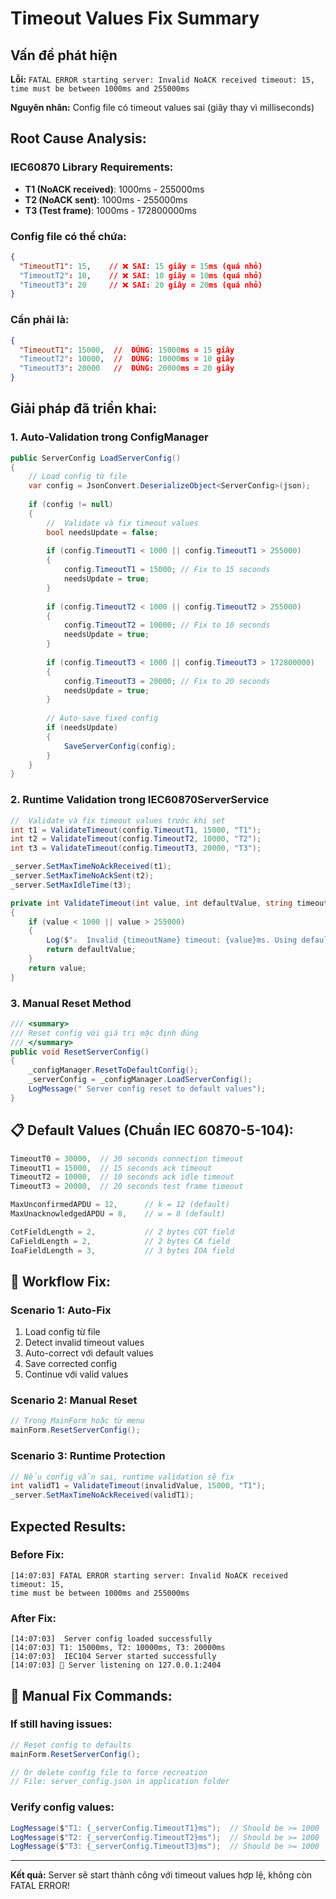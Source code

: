 # Timeout Values Fix Summary

## Vấn đề phát hiện

**Lỗi:** `FATAL ERROR starting server: Invalid NoACK received timeout: 15, time must be between 1000ms and 255000ms`

**Nguyên nhân:** Config file có timeout values sai (giây thay vì milliseconds)

##  **Root Cause Analysis:**

### **IEC60870 Library Requirements:**
- **T1 (NoACK received)**: 1000ms - 255000ms
- **T2 (NoACK sent)**: 1000ms - 255000ms  
- **T3 (Test frame)**: 1000ms - 172800000ms

### **Config file có thể chứa:**
```json
{
  "TimeoutT1": 15,    // ❌ SAI: 15 giây = 15ms (quá nhỏ)
  "TimeoutT2": 10,    // ❌ SAI: 10 giây = 10ms (quá nhỏ)
  "TimeoutT3": 20     // ❌ SAI: 20 giây = 20ms (quá nhỏ)
}
```

### **Cần phải là:**
```json
{
  "TimeoutT1": 15000,  //  ĐÚNG: 15000ms = 15 giây
  "TimeoutT2": 10000,  //  ĐÚNG: 10000ms = 10 giây
  "TimeoutT3": 20000   //  ĐÚNG: 20000ms = 20 giây
}
```

##  **Giải pháp đã triển khai:**

### 1. **Auto-Validation trong ConfigManager**

```csharp
public ServerConfig LoadServerConfig()
{
    // Load config từ file
    var config = JsonConvert.DeserializeObject<ServerConfig>(json);
    
    if (config != null)
    {
        //  Validate và fix timeout values
        bool needsUpdate = false;
        
        if (config.TimeoutT1 < 1000 || config.TimeoutT1 > 255000)
        {
            config.TimeoutT1 = 15000; // Fix to 15 seconds
            needsUpdate = true;
        }
        
        if (config.TimeoutT2 < 1000 || config.TimeoutT2 > 255000)
        {
            config.TimeoutT2 = 10000; // Fix to 10 seconds
            needsUpdate = true;
        }
        
        if (config.TimeoutT3 < 1000 || config.TimeoutT3 > 172800000)
        {
            config.TimeoutT3 = 20000; // Fix to 20 seconds
            needsUpdate = true;
        }
        
        // Auto-save fixed config
        if (needsUpdate)
        {
            SaveServerConfig(config);
        }
    }
}
```

### 2. **Runtime Validation trong IEC60870ServerService**

```csharp
//  Validate và fix timeout values trước khi set
int t1 = ValidateTimeout(config.TimeoutT1, 15000, "T1");
int t2 = ValidateTimeout(config.TimeoutT2, 10000, "T2");
int t3 = ValidateTimeout(config.TimeoutT3, 20000, "T3");

_server.SetMaxTimeNoAckReceived(t1);
_server.SetMaxTimeNoAckSent(t2);
_server.SetMaxIdleTime(t3);

private int ValidateTimeout(int value, int defaultValue, string timeoutName)
{
    if (value < 1000 || value > 255000)
    {
        Log($"⚠️  Invalid {timeoutName} timeout: {value}ms. Using default: {defaultValue}ms");
        return defaultValue;
    }
    return value;
}
```

### 3. **Manual Reset Method**

```csharp
/// <summary>
/// Reset config với giá trị mặc định đúng
/// </summary>
public void ResetServerConfig()
{
    _configManager.ResetToDefaultConfig();
    _serverConfig = _configManager.LoadServerConfig();
    LogMessage(" Server config reset to default values");
}
```

## 📋 **Default Values (Chuẩn IEC 60870-5-104):**

```csharp
TimeoutT0 = 30000,  // 30 seconds connection timeout
TimeoutT1 = 15000,  // 15 seconds ack timeout  
TimeoutT2 = 10000,  // 10 seconds ack idle timeout
TimeoutT3 = 20000,  // 20 seconds test frame timeout

MaxUnconfirmedAPDU = 12,      // k = 12 (default)
MaxUnacknowledgedAPDU = 8,    // w = 8 (default)

CotFieldLength = 2,           // 2 bytes COT field
CaFieldLength = 2,            // 2 bytes CA field  
IoaFieldLength = 3,           // 3 bytes IOA field
```

## 🎯 **Workflow Fix:**

### **Scenario 1: Auto-Fix**
1. Load config từ file
2. Detect invalid timeout values
3. Auto-correct với default values
4. Save corrected config
5. Continue với valid values

### **Scenario 2: Manual Reset**
```csharp
// Trong MainForm hoặc từ menu
mainForm.ResetServerConfig();
```

### **Scenario 3: Runtime Protection**
```csharp
// Nếu config vẫn sai, runtime validation sẽ fix
int validT1 = ValidateTimeout(invalidValue, 15000, "T1");
_server.SetMaxTimeNoAckReceived(validT1);
```

##  **Expected Results:**

### **Before Fix:**
```
[14:07:03] FATAL ERROR starting server: Invalid NoACK received timeout: 15, 
time must be between 1000ms and 255000ms
```

### **After Fix:**
```
[14:07:03]  Server config loaded successfully
[14:07:03] T1: 15000ms, T2: 10000ms, T3: 20000ms
[14:07:03]  IEC104 Server started successfully
[14:07:03] 📡 Server listening on 127.0.0.1:2404
```

## 🔧 **Manual Fix Commands:**

### **If still having issues:**
```csharp
// Reset config to defaults
mainForm.ResetServerConfig();

// Or delete config file to force recreation
// File: server_config.json in application folder
```

### **Verify config values:**
```csharp
LogMessage($"T1: {_serverConfig.TimeoutT1}ms");  // Should be >= 1000
LogMessage($"T2: {_serverConfig.TimeoutT2}ms");  // Should be >= 1000  
LogMessage($"T3: {_serverConfig.TimeoutT3}ms");  // Should be >= 1000
```

---

**Kết quả:** Server sẽ start thành công với timeout values hợp lệ, không còn FATAL ERROR!
